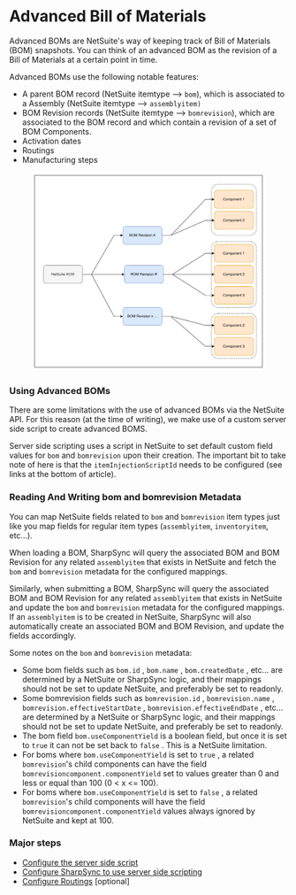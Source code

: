 # Advanced Bill of Materials

Advanced BOMs are NetSuite's way of keeping track of Bill of Materials (BOM) snapshots. You can think of an advanced BOM as the revision of a Bill of Materials at a certain point in time.

Advanced BOMs use the following notable features:

* A parent BOM record (NetSuite itemtype --> `bom`), which is associated to a Assembly (NetSuite itemtype --> `assemblyitem)`
* BOM Revision records (NetSuite itemtype --> `bomrevision`), which are associated to the BOM record and which contain a revision of a set of BOM Components.
* Activation dates
* Routings
* Manufacturing steps

<figure><img src="../../.gitbook/assets/image (1).png" alt=""><figcaption></figcaption></figure>

### Using Advanced BOMs

There are some limitations with the use of advanced BOMs via the NetSuite API. For this reason (at the time of writing), we make use of a custom server side script to create advanced BOMS.

Server side scripting uses a script in NetSuite to set default custom field values for `bom` and `bomrevision` upon their creation. The important bit to take note of here is that the `itemInjectionScriptId` needs to be configured (see links at the bottom of article).

### Reading And Writing bom and bomrevision Metadata

You can map NetSuite fields related to `bom` and `bomrevision` item types just like you map fields for regular item types (`assemblyitem`, `inventoryitem`, etc...).

When loading a BOM, SharpSync will query the associated BOM and BOM Revision for any related `assemblyitem` that exists in NetSuite and fetch the `bom` and `bomrevision` metadata for the configured mappings.

Similarly, when submitting a BOM, SharpSync will query the associated BOM and BOM Revision for any related `assemblyitem` that exists in NetSuite and update the `bom` and `bomrevision` metadata for the configured mappings. If an `assemblyitem` is to be created in NetSuite, SharpSync will also automatically create an associated BOM and BOM Revision, and update the fields accordingly.

Some notes on the `bom` and `bomrevision` metadata:

* Some bom fields such as `bom.id` , `bom.name` , `bom.createdDate` , etc... are determined by a NetSuite or SharpSync logic, and their mappings should not be set to update NetSuite, and preferably be set to readonly.
* Some bomrevision fields such as `bomrevision.id` , `bomrevision.name` , `bomrevision.effectiveStartDate` , `bomrevision.effectiveEndDate` , etc... are determined by a NetSuite or SharpSync logic, and their mappings should not be set to update NetSuite, and preferably be set to readonly.
* The bom field `bom.useComponentYield` is a boolean field, but once it is set to `true` it can not be set back to `false` . This is a NetSuite limitation.
* For boms where `bom.useComponentYield` is set to `true` , a related `bomrevision`'s child components can have the field `bomrevisioncomponent.componentYield` set to values greater than 0 and less or equal than 100 (0 < x <= 100).
* For boms where `bom.useComponentYield` is set to `false` , a related `bomrevision`'s child components will have the field `bomrevisioncomponent.componentYield` values always ignored by NetSuite and kept at 100.

### Major steps

* [Configure the server side script](configure-server-side-script/)
* [Configure SharpSync to use server side scripting](configure-sharpsync-to-use-server-side-script.md)
* [Configure Routings](configure-routings.md) \[optional]


